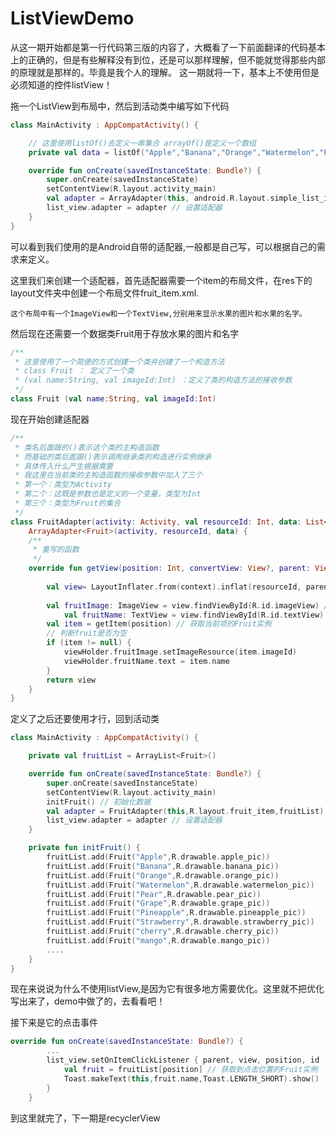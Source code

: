 # ListViewDemo

从这一期开始都是第一行代码第三版的内容了，大概看了一下前面翻译的代码基本上的正确的，但是有些解释没有到位，还是可以那样理解，但不能就觉得那些内部的原理就是那样的。毕竟是我个人的理解。
这一期就将一下，基本上不使用但是必须知道的控件listView！

拖一个ListView到布局中，然后到活动类中编写如下代码
```kotlin
class MainActivity : AppCompatActivity() {

    // 这里使用listOf()去定义一串集合 arrayOf()是定义一个数组
    private val data = listOf("Apple","Banana","Orange","Watermelon","Pear","Grape","Pineapple","Strawberry","cherry","mango","Apple","Banana","Orange","Watermelon","Pear","Grape","Pineapple","Strawberry","cherry","mango") // 数据

    override fun onCreate(savedInstanceState: Bundle?) {
        super.onCreate(savedInstanceState)
        setContentView(R.layout.activity_main)
        val adapter = ArrayAdapter(this, android.R.layout.simple_list_item_1, data) // 实例化一个适配器
        list_view.adapter = adapter // 设置适配器
    }
}
```

可以看到我们使用的是Android自带的适配器,一般都是自己写，可以根据自己的需求来定义。

这里我们来创建一个适配器，首先适配器需要一个item的布局文件，在res下的layout文件夹中创建一个布局文件fruit_item.xml.

    这个布局中有一个ImageView和一个TextView,分别用来显示水果的图片和水果的名字。

然后现在还需要一个数据类Fruit用于存放水果的图片和名字
```kotlin
/**
 * 这里使用了一个简便的方式创建一个类并创建了一个构造方法
 * class Fruit ： 定义了一个类
 * (val name:String, val imageId:Int) ：定义了类的构造方法的接收参数
 */
class Fruit (val name:String, val imageId:Int)
```

现在开始创建适配器

```kotlin
/**
 * 类名后面跟的()表示这个类的主构造函数
 * 而基础的类后面跟()表示调用继承类的构造进行实例继承
 * 具体传入什么产生根据需要
 * 我这里在当前类的主构造函数的接收参数中加入了三个
 * 第一个：类型为Activity
 * 第二个：这既是参数也是定义的一个变量，类型为Int
 * 第三个：类型为Fruit的集合
 */
class FruitAdapter(activity: Activity, val resourceId: Int, data: List<Fruit>) :
    ArrayAdapter<Fruit>(activity, resourceId, data) {
    /**
     * 重写的函数
     */
    override fun getView(position: Int, convertView: View?, parent: ViewGroup): View {
        
        val view= LayoutInflater.from(context).inflat(resourceId, parent, false) // 加载item布局
        
        val fruitImage: ImageView = view.findViewById(R.id.imageView) // 找到image控件
            val fruitName: TextView = view.findViewById(R.id.textView) // 找到text控件
        val item = getItem(position) // 获取当前项的Fruit实例
        // 判断fruit是否为空
        if (item != null) {
            viewHolder.fruitImage.setImageResource(item.imageId)
            viewHolder.fruitName.text = item.name
        }
        return view
    }
}
```
定义了之后还要使用才行，回到活动类

```kotlin
class MainActivity : AppCompatActivity() {

    private val fruitList = ArrayList<Fruit>()

    override fun onCreate(savedInstanceState: Bundle?) {
        super.onCreate(savedInstanceState)
        setContentView(R.layout.activity_main)
        initFruit() // 初始化数据
        val adapter = FruitAdapter(this,R.layout.fruit_item,fruitList) // 使用我们自己的适配器
        list_view.adapter = adapter // 设置适配器
    }

    private fun initFruit() {
        fruitList.add(Fruit("Apple",R.drawable.apple_pic))
        fruitList.add(Fruit("Banana",R.drawable.banana_pic))
        fruitList.add(Fruit("Orange",R.drawable.orange_pic))
        fruitList.add(Fruit("Watermelon",R.drawable.watermelon_pic))
        fruitList.add(Fruit("Pear",R.drawable.pear_pic))
        fruitList.add(Fruit("Grape",R.drawable.grape_pic))
        fruitList.add(Fruit("Pineapple",R.drawable.pineapple_pic))
        fruitList.add(Fruit("Strawberry",R.drawable.strawberry_pic))
        fruitList.add(Fruit("cherry",R.drawable.cherry_pic))
        fruitList.add(Fruit("mango",R.drawable.mango_pic))
        ....
    }
}
```

现在来说说为什么不使用listView,是因为它有很多地方需要优化。这里就不把优化写出来了，demo中做了的，去看看吧！

接下来是它的点击事件
```kotlin
override fun onCreate(savedInstanceState: Bundle?) {
        ...
        list_view.setOnItemClickListener { parent, view, position, id ->
            val fruit = fruitList[position] // 获取到点击位置的Fruit实例
            Toast.makeText(this,fruit.name,Toast.LENGTH_SHORT).show()
        }
    }
```

到这里就完了，下一期是recyclerView